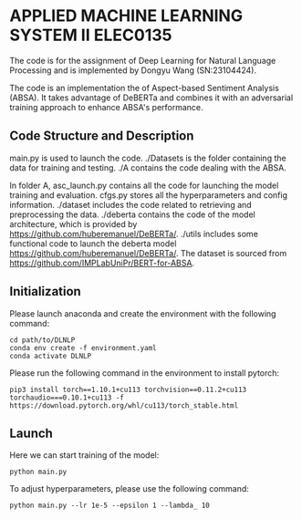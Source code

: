# APPLIED MACHINE LEARNING SYSTEM II ELEC0135 

The code is for the assignment of Deep Learning for Natural Language Processing and is implemented by 
Dongyu Wang (SN:23104424). 

The code is an implementation the of Aspect-based Sentiment Analysis (ABSA). It takes advantage of DeBERTa and 
combines it with an adversarial training approach to enhance ABSA's performance. 


## Code Structure and Description
main.py is used to launch the code. ./Datasets is the folder containing the data for training and testing. 
./A contains the code dealing with the ABSA. 

In folder A, asc_launch.py contains all the code for launching the model training and evaluation. 
cfgs.py stores all the hyperparameters and config information. ./dataset includes the code related to retrieving and preprocessing the data. 
./deberta contains the code of the model architecture, which is provided by https://github.com/huberemanuel/DeBERTa/. 
./utils includes some functional code to launch the deberta model https://github.com/huberemanuel/DeBERTa/.
The dataset is sourced from https://github.com/IMPLabUniPr/BERT-for-ABSA.
## Initialization

Please launch anaconda and create the environment with the following command:
```
cd path/to/DLNLP
conda env create -f environment.yaml
conda activate DLNLP
```

Please run the following command in the environment to install pytorch:
```
pip3 install torch==1.10.1+cu113 torchvision==0.11.2+cu113 torchaudio===0.10.1+cu113 -f https://download.pytorch.org/whl/cu113/torch_stable.html
```

## Launch
Here we can start training of the model:
```
python main.py 
```

To adjust hyperparameters, please use the following command:
```
python main.py --lr 1e-5 --epsilon 1 --lambda_ 10
```

